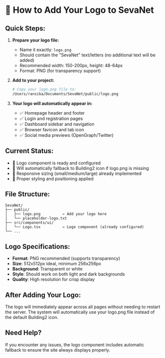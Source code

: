 # 📎 How to Add Your Logo to SevaNet

## Quick Steps:

1. **Prepare your logo file:**
   - Name it exactly: `logo.png`
   - Should contain the "SevaNet" text/letters (no additional text will be added)
   - Recommended width: 150-200px, height: 48-64px
   - Format: PNG (for transparency support)

2. **Add to your project:**
   ```bash
   # Copy your logo.png file to:
   /Users/ransika/Documents/SevaNet/public/logo.png
   ```

3. **Your logo will automatically appear in:**
   - ✅ Homepage header and footer
   - ✅ Login and registration pages  
   - ✅ Dashboard sidebar and navigation
   - ✅ Browser favicon and tab icon
   - ✅ Social media previews (OpenGraph/Twitter)

## Current Status:
- 🔧 Logo component is ready and configured
- 🔄 Will automatically fallback to Building2 icon if logo.png is missing
- 📱 Responsive sizing (small/medium/large) already implemented
- 🎨 Proper styling and positioning applied

## File Structure:
```
SevaNet/
├── public/
│   ├── logo.png          ← Add your logo here
│   └── placeholder-logo.txt
├── src/components/ui/
│   └── Logo.tsx          ← Logo component (already configured)
└── ...
```

## Logo Specifications:
- **Format**: PNG recommended (supports transparency)
- **Size**: 512x512px ideal, minimum 256x256px
- **Background**: Transparent or white
- **Style**: Should work on both light and dark backgrounds
- **Quality**: High resolution for crisp display

## After Adding Your Logo:
The logo will immediately appear across all pages without needing to restart the server. The system will automatically use your logo.png file instead of the default Building2 icon.

## Need Help?
If you encounter any issues, the logo component includes automatic fallback to ensure the site always displays properly.